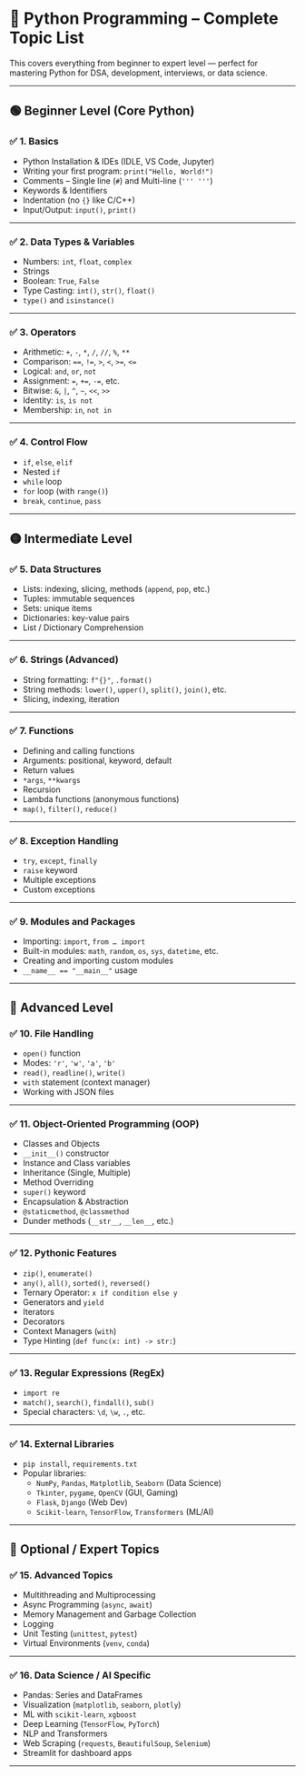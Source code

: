 # 🐍 Python Programming – Complete Topic List

This covers everything from beginner to expert level — perfect for mastering Python for DSA, development, interviews, or data science.

---

## 🟢 Beginner Level (Core Python)

### ✅ 1. Basics
- Python Installation & IDEs (IDLE, VS Code, Jupyter)
- Writing your first program: `print("Hello, World!")`
- Comments – Single line (`#`) and Multi-line (`''' '''`)
- Keywords & Identifiers
- Indentation (no `{}` like C/C++)
- Input/Output: `input()`, `print()`

---

### ✅ 2. Data Types & Variables
- Numbers: `int`, `float`, `complex`
- Strings
- Boolean: `True`, `False`
- Type Casting: `int()`, `str()`, `float()`
- `type()` and `isinstance()`

---

### ✅ 3. Operators
- Arithmetic: `+`, `-`, `*`, `/`, `//`, `%`, `**`
- Comparison: `==`, `!=`, `>`, `<`, `>=`, `<=`
- Logical: `and`, `or`, `not`
- Assignment: `=`, `+=`, `-=`, etc.
- Bitwise: `&`, `|`, `^`, `~`, `<<`, `>>`
- Identity: `is`, `is not`
- Membership: `in`, `not in`

---

### ✅ 4. Control Flow
- `if`, `else`, `elif`
- Nested `if`
- `while` loop
- `for` loop (with `range()`)
- `break`, `continue`, `pass`

---

## 🟡 Intermediate Level

### ✅ 5. Data Structures
- Lists: indexing, slicing, methods (`append`, `pop`, etc.)
- Tuples: immutable sequences
- Sets: unique items
- Dictionaries: key-value pairs
- List / Dictionary Comprehension

---

### ✅ 6. Strings (Advanced)
- String formatting: `f"{}"`, `.format()`
- String methods: `lower()`, `upper()`, `split()`, `join()`, etc.
- Slicing, indexing, iteration

---

### ✅ 7. Functions
- Defining and calling functions
- Arguments: positional, keyword, default
- Return values
- `*args`, `**kwargs`
- Recursion
- Lambda functions (anonymous functions)
- `map()`, `filter()`, `reduce()`

---

### ✅ 8. Exception Handling
- `try`, `except`, `finally`
- `raise` keyword
- Multiple exceptions
- Custom exceptions

---

### ✅ 9. Modules and Packages
- Importing: `import`, `from … import`
- Built-in modules: `math`, `random`, `os`, `sys`, `datetime`, etc.
- Creating and importing custom modules
- `__name__ == "__main__"` usage

---

## 🔵 Advanced Level

### ✅ 10. File Handling
- `open()` function
- Modes: `'r'`, `'w'`, `'a'`, `'b'`
- `read()`, `readline()`, `write()`
- `with` statement (context manager)
- Working with JSON files

---

### ✅ 11. Object-Oriented Programming (OOP)
- Classes and Objects
- `__init__()` constructor
- Instance and Class variables
- Inheritance (Single, Multiple)
- Method Overriding
- `super()` keyword
- Encapsulation & Abstraction
- `@staticmethod`, `@classmethod`
- Dunder methods (`__str__`, `__len__`, etc.)

---

### ✅ 12. Pythonic Features
- `zip()`, `enumerate()`
- `any()`, `all()`, `sorted()`, `reversed()`
- Ternary Operator: `x if condition else y`
- Generators and `yield`
- Iterators
- Decorators
- Context Managers (`with`)
- Type Hinting (`def func(x: int) -> str:`)

---

### ✅ 13. Regular Expressions (RegEx)
- `import re`
- `match()`, `search()`, `findall()`, `sub()`
- Special characters: `\d`, `\w`, `.`, etc.

---

### ✅ 14. External Libraries
- `pip install`, `requirements.txt`
- Popular libraries:
  - `NumPy`, `Pandas`, `Matplotlib`, `Seaborn` (Data Science)
  - `Tkinter`, `pygame`, `OpenCV` (GUI, Gaming)
  - `Flask`, `Django` (Web Dev)
  - `Scikit-learn`, `TensorFlow`, `Transformers` (ML/AI)

---

## 🔴 Optional / Expert Topics

### ✅ 15. Advanced Topics
- Multithreading and Multiprocessing
- Async Programming (`async`, `await`)
- Memory Management and Garbage Collection
- Logging
- Unit Testing (`unittest`, `pytest`)
- Virtual Environments (`venv`, `conda`)

---

### ✅ 16. Data Science / AI Specific
- Pandas: Series and DataFrames
- Visualization (`matplotlib`, `seaborn`, `plotly`)
- ML with `scikit-learn`, `xgboost`
- Deep Learning (`TensorFlow`, `PyTorch`)
- NLP and Transformers
- Web Scraping (`requests`, `BeautifulSoup`, `Selenium`)
- Streamlit for dashboard apps

---
